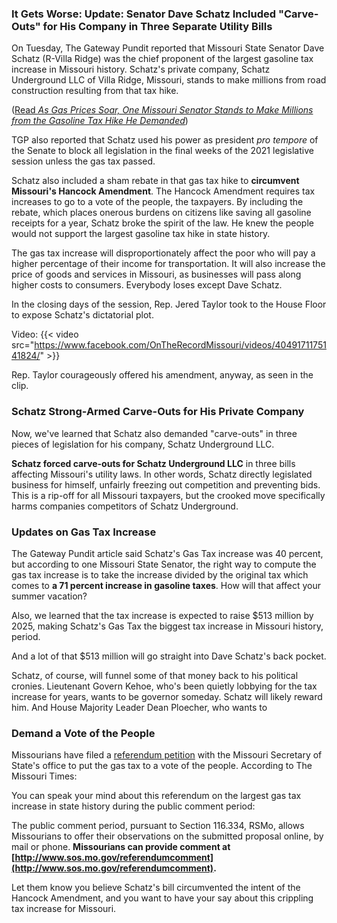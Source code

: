 
### It Gets Worse: Update: Senator Dave Schatz Included "Carve-Outs" for His Company in Three Separate Utility Bills 

On Tuesday, The Gateway Pundit reported that Missouri State Senator Dave Schatz (R-Villa Ridge) was the chief proponent of the largest gasoline tax increase in Missouri history. Schatz's private company, Schatz Underground LLC of Villa Ridge, Missouri, stands to make millions from road construction resulting from that tax hike.

([Read *As Gas Prices Soar, One Missouri Senator Stands to Make Millions from the Gasoline Tax Hike He Demanded*](https://www.thegatewaypundit.com/2021/05/gas-prices-soar-one-missouri-senator-stands-make-millions-gasoline-tax-hike-demanded/))

TGP also reported that Schatz used his power as president *pro tempore* of the Senate to block all legislation in the final weeks of the 2021 legislative session unless the gas tax passed. 

Schatz also included a sham rebate in that gas tax hike to **circumvent Missouri's Hancock Amendment**. The Hancock Amendment requires tax increases to go to a vote of the people, the taxpayers. By including the rebate, which places onerous burdens on citizens like saving all gasoline receipts for a year, Schatz broke the spirit of the law. He knew the people would not support the largest gasoline tax hike in state history. 

The gas tax increase will disproportionately affect the poor who will pay a higher percentage of their income for transportation. It will also increase the price of goods and services in Missouri, as businesses will pass along higher costs to consumers. Everybody loses except Dave Schatz. 

In the closing days of the session, Rep. Jered Taylor took to the House Floor to expose Schatz's dictatorial plot.

Video: {{< video src="https://www.facebook.com/OnTheRecordMissouri/videos/4049171175141824/" >}}

Rep. Taylor courageously offered his amendment, anyway, as seen in the clip. 


### Schatz Strong-Armed Carve-Outs for His Private Company

Now, we've learned that Schatz also demanded "carve-outs" in three pieces of legislation for his company, Schatz Underground LLC. 

**Schatz forced carve-outs for Schatz Underground LLC** in three bills affecting Missouri's utility laws. In other words, Schatz directly legislated business for himself, unfairly freezing out competition and preventing bids. This is a rip-off for all Missouri taxpayers, but the crooked move specifically harms companies competitors of Schatz Underground. 


### Updates on Gas Tax Increase

The Gateway Pundit article said Schatz's Gas Tax increase was 40 percent, but according to one Missouri State Senator, the right way to compute the gas tax increase is to take the increase divided by the original tax which comes to **a 71 percent increase in gasoline taxes**. How will that affect your summer vacation?

Also, we learned that the tax increase is expected to raise $513 million by 2025, making Schatz's Gas Tax the biggest tax increase in Missouri history, period. 

And a lot of that $513 million will go straight into Dave Schatz's back pocket.

Schatz, of course, will funnel some of that money back to his political cronies. Lieutenant Govern Kehoe, who's been quietly lobbying for the tax increase for years, wants to be governor someday. Schatz will likely reward him. And House Majority Leader Dean Ploecher, who wants to

### Demand a Vote of the People

Missourians have filed a [referendum petition](https://www.sos.mo.gov/CMSImages/Elections/Petitions/2022-R001.pdf) with the Missouri Secretary of State's office to put the gas tax to a vote of the people. According to The Missouri Times:

You can speak your mind about this referendum on the largest gas tax increase in state history during the public comment period:

The public comment period, pursuant to Section 116.334, RSMo, allows Missourians to offer their observations on the submitted proposal online, by mail or phone. **Missourians can provide comment at [http://www.sos.mo.gov/referendumcomment](http://www.sos.mo.gov/referendumcomment).** 

Let them know you believe Schatz's bill circumvented the intent of the Hancock Amendment, and you want to have your say about this crippling tax increase for Missouri. 



<!--stackedit_data:
eyJwcm9wZXJ0aWVzIjoidGl0bGU6ID4tXG4gIFNlbi4gRGF2ZS
BTY2hhdHogRGVtYW5kIENhcnZlLU91dCBmb3IgSGlzIEZhbWls
eSBCdXNpbmVzcyBpbiBNdWx0aXBsZSBQaWVjZXNcbiAgb2YgTG
VnaXNsYXRpb25cbmF1dGhvcjogQmlsbCBIZW5uZXNzeVxudGFn
czogJ0RhdmUgU2NoYXR6LCAjTW9MZWcnXG5jYXRlZ29yaWVzOi
BQb2xpdGljc1xuZmVhdHVyZWRJbWFnZTogL2ltYWdlcy9TY2hh
dHouanBnXG5zdGF0dXM6IGRyYWZ0XG5kYXRlOiAnMjAyMS0wNS
0yMydcbiIsImhpc3RvcnkiOlstMTcyMDQ3MjEyNSwxOTI4Njg4
MTEwLDczMDk5ODExNl19
-->